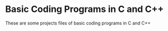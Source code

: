 # Basic Coding Programs in C and C++
These are some projects files of basic coding programs in C and C++
